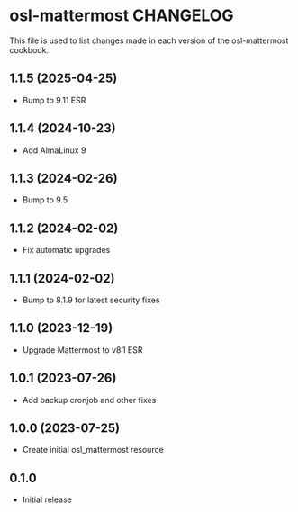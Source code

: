 # osl-mattermost CHANGELOG

This file is used to list changes made in each version of the osl-mattermost cookbook.

1.1.5 (2025-04-25)
------------------
- Bump to 9.11 ESR

1.1.4 (2024-10-23)
------------------
- Add AlmaLinux 9

1.1.3 (2024-02-26)
------------------
- Bump to 9.5

1.1.2 (2024-02-02)
------------------
- Fix automatic upgrades

1.1.1 (2024-02-02)
------------------
- Bump to 8.1.9 for latest security fixes

1.1.0 (2023-12-19)
------------------
- Upgrade Mattermost to v8.1 ESR

1.0.1 (2023-07-26)
------------------
- Add backup cronjob and other fixes

1.0.0 (2023-07-25)
------------------
- Create initial osl_mattermost resource

## 0.1.0

- Initial release
